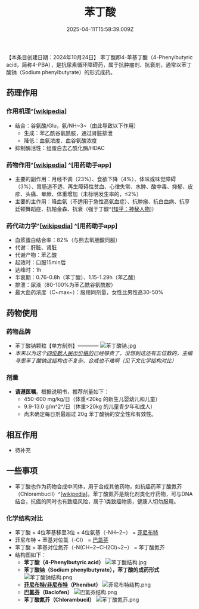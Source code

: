 ﻿---
title: 苯丁酸
description: 
published: true
date: 2025-04-11T15:58:39.009Z
tags: 
editor: markdown
dateCreated: 2025-04-12T10:05:12.112Z
---

【本条目创建日期：2024年10月24日】
苯丁酸即4-苯基丁酸（4-Phenylbutyric acid，简称4-PBA），是抗尿素循环障碍药，属于抗肿瘤剂、抗衰剂，通常以苯丁酸钠（Sodium phenylbutyrate）的形式成药。
## 药理作用
### 作用机理^[[wikipedia](https://en.wikipedia.org/wiki/Sodium_phenylbutyrate)]
- 结合：谷氨酸/Glu，氨/NH~3~（由此导致以下作用）
  - 生成：苯乙酰谷氨酰胺，通过肾脏排泄
  - 降低：血氨浓度、血谷氨酸浓度
- 抑制酶活性：组蛋白去乙酰化酶/HDAC
### 药物作用^[[wikipedia](https://en.wikipedia.org/wiki/Sodium_phenylbutyrate)] ^[用药助手app]
- 主要的副作用：月经不调（23%）、食欲下降（4%）、体味或味觉障碍（3%）、胃肠道不适、再生障碍性贫血、心律失常、水肿、酸中毒、抑郁、皮疹、头痛、晕厥、体重增加（未标明发生率的，≤2%）
- 主要的主作用：降血氨（不适用于急性高氨血症）、抗肿瘤、抗白血病、抗亨廷顿舞蹈症、抗帕金森、抗衰（强于丁酸^[[知乎：神秘人物](https://www.zhihu.com/question/529937596/answer/2458130467)]）
### 药代动力学^[[wikipedia](https://en.wikipedia.org/wiki/Sodium_phenylbutyrate)] ^[用药助手app]
- 血浆蛋白结合率：82%（与熊去氧胆酸同服）
- 代谢：肝脏、肾脏
- 代谢产物：苯乙酸
- 起效时：口服15min后
- 达峰时：1h
- 半衰期：0.76-0.8h（苯丁酸）、1.15-1.29h（苯乙酸）
- 排泄：尿液（80-100%为苯乙酰谷氨酰胺）
- 最大血药浓度（C~max~）：服用同剂量，女性比男性高30-50%
## 药物使用
### 药物品牌
- 苯丁酸钠颗粒【单方制剂】————
![苯丁酸钠.jpg](/imgs/苯丁酸钠.jpg)
- *本来以为这个[四位数人民币价格的](/drug/沙芬酰胺)已经够贵了，没想到这还有五位数的，主编寻思苯丁酸钠这结构也不复杂、合成也不难啊（见下文化学结构对比）*
### 剂量
- **请遵医嘱**。根据说明书，推荐剂量如下：
  - 450-600 mg/kg/日（体重<20kg 的新生儿婴幼儿和儿童）
  - 9.9-13.0 g/m^2^/日（体重>20kg 的儿童青少年和成人）
  - 尚未确定每日剂最超过 20g 苯丁酸钠的安全性和有效性。
## 相互作用
- 待补充
## 一些事项
- 苯丁酸也作为药物合成中间体，用于合成其他药物，如抗癌药苯丁酸氮芥（Chlorambucil）^[[wikipedia](https://en.wikipedia.org/wiki/Chlorambucil)]。苯丁酸氮芥是烷化剂类化疗药物，可与DNA结合，抗癌的同时也有致癌风险，属于1类致癌物质，健康人切勿服用。
### 化学结构对比
- 苯丁酸 + 4位苯基移至3位 + 4位氨基（-NH~2~） = [菲尼布特](/drug/Phenibut)
- 菲尼布特 + 苯基对位氯（-Cl） = [巴氯芬](/drug/BCF)
- 苯丁酸 + 苯基对位氮芥（-N(CH~2~CH2Cl)~2~） = 苯丁酸氮芥
- 结构图如下：
  - **苯丁酸（4-Phenylbutyric acid）** ![苯丁酸结构.jpg](/imgs/苯丁酸结构.jpg)
  - **苯丁酸钠（Sodium phenylbutyrate），苯丁酸的成药形式** ![苯丁酸钠结构.png](/imgs/苯丁酸钠结构.png)
  - **[菲尼布特/非尼布特](/drug/Phenibut)（Phenibut）** ![菲尼布特结构.png](/imgs/菲尼布特结构.png)
  - **[巴氯芬](/drug/BCF)（Baclofen）** ![巴氯芬结构.png](/imgs/巴氯芬结构.png)
  - **苯丁酸氮芥（Chlorambucil）** ![苯丁酸氮芥.png](/imgs/苯丁酸氮芥.png)
